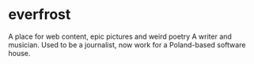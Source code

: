 # everfrost
A place for web content, epic pictures and weird poetry
A writer and musician. Used to be a journalist, now work for a Poland-based software house. 
